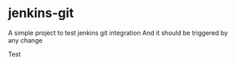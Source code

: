 # jenkins-git

A simple project to test jenkins git integration
And it should be triggered by any change







Test
